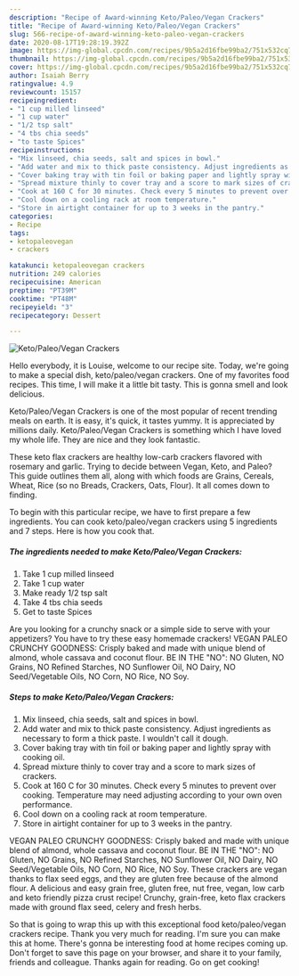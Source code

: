 ```yaml
---
description: "Recipe of Award-winning Keto/Paleo/Vegan Crackers"
title: "Recipe of Award-winning Keto/Paleo/Vegan Crackers"
slug: 566-recipe-of-award-winning-keto-paleo-vegan-crackers
date: 2020-08-17T19:28:19.392Z
image: https://img-global.cpcdn.com/recipes/9b5a2d16fbe99ba2/751x532cq70/ketopaleovegan-crackers-recipe-main-photo.jpg
thumbnail: https://img-global.cpcdn.com/recipes/9b5a2d16fbe99ba2/751x532cq70/ketopaleovegan-crackers-recipe-main-photo.jpg
cover: https://img-global.cpcdn.com/recipes/9b5a2d16fbe99ba2/751x532cq70/ketopaleovegan-crackers-recipe-main-photo.jpg
author: Isaiah Berry
ratingvalue: 4.9
reviewcount: 15157
recipeingredient:
- "1 cup milled linseed"
- "1 cup water"
- "1/2 tsp salt"
- "4 tbs chia seeds"
- "to taste Spices"
recipeinstructions:
- "Mix linseed, chia seeds, salt and spices in bowl."
- "Add water and mix to thick paste consistency. Adjust ingredients as necessary to form a thick paste. I wouldn&#39;t call it dough."
- "Cover baking tray with tin foil or baking paper and lightly spray with cooking oil."
- "Spread mixture thinly to cover tray and a score to mark sizes of crackers."
- "Cook at 160 C for 30 minutes. Check every 5 minutes to prevent over cooking. Temperature may need adjusting according to your own oven performance."
- "Cool down on a cooling rack at room temperature."
- "Store in airtight container for up to 3 weeks in the pantry."
categories:
- Recipe
tags:
- ketopaleovegan
- crackers

katakunci: ketopaleovegan crackers 
nutrition: 249 calories
recipecuisine: American
preptime: "PT39M"
cooktime: "PT48M"
recipeyield: "3"
recipecategory: Dessert

---
```



![Keto/Paleo/Vegan Crackers](https://img-global.cpcdn.com/recipes/9b5a2d16fbe99ba2/751x532cq70/ketopaleovegan-crackers-recipe-main-photo.jpg)

Hello everybody, it is Louise, welcome to our recipe site. Today, we're going to make a special dish, keto/paleo/vegan crackers. One of my favorites food recipes. This time, I will make it a little bit tasty. This is gonna smell and look delicious.

Keto/Paleo/Vegan Crackers is one of the most popular of recent trending meals on earth. It is easy, it's quick, it tastes yummy. It is appreciated by millions daily. Keto/Paleo/Vegan Crackers is something which I have loved my whole life. They are nice and they look fantastic.

These keto flax crackers are healthy low-carb crackers flavored with rosemary and garlic. Trying to decide between Vegan, Keto, and Paleo? This guide outlines them all, along with which foods are Grains, Cereals, Wheat, Rice (so no Breads, Crackers, Oats, Flour). It all comes down to finding.


To begin with this particular recipe, we have to first prepare a few ingredients. You can cook keto/paleo/vegan crackers using 5 ingredients and 7 steps. Here is how you cook that.

<!--inarticleads1-->

##### The ingredients needed to make Keto/Paleo/Vegan Crackers:

1. Take 1 cup milled linseed
1. Take 1 cup water
1. Make ready 1/2 tsp salt
1. Take 4 tbs chia seeds
1. Get to taste Spices


Are you looking for a crunchy snack or a simple side to serve with your appetizers? You have to try these easy homemade crackers! VEGAN PALEO CRUNCHY GOODNESS: Crisply baked and made with unique blend of almond, whole cassava and coconut flour. BE IN THE &#34;NO&#34;: NO Gluten, NO Grains, NO Refined Starches, NO Sunflower Oil, NO Dairy, NO Seed/Vegetable Oils, NO Corn, NO Rice, NO Soy. 

<!--inarticleads2-->

##### Steps to make Keto/Paleo/Vegan Crackers:

1. Mix linseed, chia seeds, salt and spices in bowl.
1. Add water and mix to thick paste consistency. Adjust ingredients as necessary to form a thick paste. I wouldn&#39;t call it dough.
1. Cover baking tray with tin foil or baking paper and lightly spray with cooking oil.
1. Spread mixture thinly to cover tray and a score to mark sizes of crackers.
1. Cook at 160 C for 30 minutes. Check every 5 minutes to prevent over cooking. Temperature may need adjusting according to your own oven performance.
1. Cool down on a cooling rack at room temperature.
1. Store in airtight container for up to 3 weeks in the pantry.


VEGAN PALEO CRUNCHY GOODNESS: Crisply baked and made with unique blend of almond, whole cassava and coconut flour. BE IN THE &#34;NO&#34;: NO Gluten, NO Grains, NO Refined Starches, NO Sunflower Oil, NO Dairy, NO Seed/Vegetable Oils, NO Corn, NO Rice, NO Soy. These crackers are vegan thanks to flax seed eggs, and they are gluten free because of the almond flour. A delicious and easy grain free, gluten free, nut free, vegan, low carb and keto friendly pizza crust recipe! Crunchy, grain-free, keto flax crackers made with ground flax seed, celery and fresh herbs. 

So that is going to wrap this up with this exceptional food keto/paleo/vegan crackers recipe. Thank you very much for reading. I'm sure you can make this at home. There's gonna be interesting food at home recipes coming up. Don't forget to save this page on your browser, and share it to your family, friends and colleague. Thanks again for reading. Go on get cooking!
